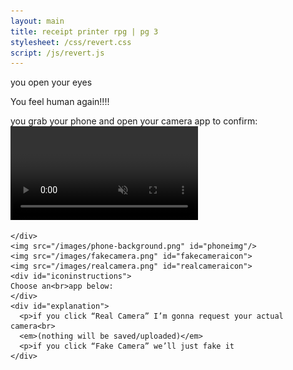 ```yaml
---
layout: main
title: receipt printer rpg | pg 3
stylesheet: /css/revert.css
script: /js/revert.js
---
```


<div class="bluegradient">
  <div id="clouds">
    you open your eyes
  </div>


  <div id="humanagain">
    <p>You feel human again!!!!
  </div>
</div>

<div id="phonegrab">
  <div id="grabtoconfirm">
    you grab your phone and open your camera app to confirm:
  </div>

  <div id="phonecase">
    <div id="backgroundcontainer">
      <video 
        playsinline 
        webkit-playsinline
        autoplay
        loop 
        preload
        muted>
      </video>

    </div>
    <img src="/images/phone-background.png" id="phoneimg"/>
    <img src="/images/fakecamera.png" id="fakecameraicon">
    <img src="/images/realcamera.png" id="realcameraicon">
    <div id="iconinstructions">
    Choose an<br>app below:
    </div>
    <div id="explanation">
      <p>if you click “Real Camera” I’m gonna request your actual camera<br>
      <em>(nothing will be saved/uploaded)</em>
      <p>if you click “Fake Camera” we’ll just fake it
    </div>
  </div>

</div>

<div id="storycontinued" hidden>

<div id="gradientspacer">
</div>

<div id="hownow">
  <p>
    so how do you feel now?
  </p>

  <p class="choices choices-down">
  <a href="/yes" class="button-4">
  yes<br>I am PRINTER
  </a>
  <a href="/notthis" class="button-4">
  NO! I AM<br>NOT PRINTER
  </a>
  </p>

</div>

</div>